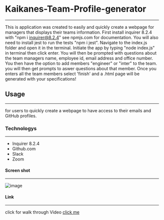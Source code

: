 # Kaikanes-Team-Profile-generator
***
This is application was created to easily and quickly create a webpage for managers that displays their teams information. First install inquirer 8.2.4 with "npm i inquirer@8.2.4" see npmjs.com for documentation. You will also need to install jest to run the tests "npm i jest". Navigate to the index.js folder and open it in the terminal. Initiate the app by typing "node index.js" in terminal then click enter. You will then be prompted with questions about the team managers name, employee id, email address and office number. You then have the option to add members "engineer" or "inter" to the team. you will then get prompts to aswer questions about that member. Once you enters all the team members select 'finish' and a .html page will be generated with your specifications!
## Usage
***
for users to quickly create a webpage to have access to their emails and GitHub profiles.
### Technologys
***
* Inquirer 8.2.4
* Github.com
* Slack
* Zoom
#### Screen shot
***
![image](./assets/images/)
#### Link
***
click for walk through Video
[click me](https://youtu.be/)